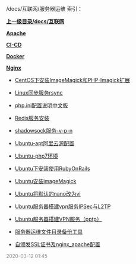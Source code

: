 /docs/互联网/服务器运维 索引：


**[上一级目录/docs/互联网](/docs/互联网/index.md)**

**[Apache](/docs/互联网/服务器运维/Apache/index.md)**

**[CI-CD](/docs/互联网/服务器运维/CI-CD/index.md)**

**[Docker](/docs/互联网/服务器运维/Docker/index.md)**

**[Nginx](/docs/互联网/服务器运维/Nginx/index.md)**

- [CentOS下安装ImageMagick和PHP-Imagick扩展](/docs/互联网/服务器运维/CentOS下安装ImageMagick和PHP-Imagick扩展.md)

- [Linux同步服务rsync](/docs/互联网/服务器运维/Linux同步服务rsync.md)

- [php.ini配置说明中文版](/docs/互联网/服务器运维/php.ini配置说明中文版.md)

- [Redis服务安装](/docs/互联网/服务器运维/Redis服务安装.md)

- [shadowsock服务-v-p-n](/docs/互联网/服务器运维/shadowsock服务-v-p-n.md)

- [Ubuntu-apt阿里云源配置](/docs/互联网/服务器运维/Ubuntu-apt阿里云源配置.md)

- [Ubuntu-php7环境](/docs/互联网/服务器运维/Ubuntu-php7环境.md)

- [Ubuntu下安装使用RubyOnRails](/docs/互联网/服务器运维/Ubuntu下安装使用RubyOnRails.md)

- [Ubuntu安装imageMagick](/docs/互联网/服务器运维/Ubuntu安装imageMagick.md)

- [Ubuntu将默认的nano改为vi](/docs/互联网/服务器运维/Ubuntu将默认的nano改为vim.md)

- [Ubuntu服务器搭建vpn服务IPSec与L2TP](/docs/互联网/服务器运维/Ubuntu服务器搭建vpn服务IPSec与L2TP.md)

- [Ubuntu服务器搭建VPN服务（pptp）](/docs/互联网/服务器运维/Ubuntu服务器搭建VPN服务（pptp）.md)

- [服务器运维文件目录备份工具](/docs/互联网/服务器运维/服务器运维文件目录备份工具.md)

- [自颁发SSL证书及nginx_apache配置](/docs/互联网/服务器运维/自颁发SSL证书及nginx_apache配置.md)


<font size=2 color='grey'> 2020-03-12 01:45 </font>